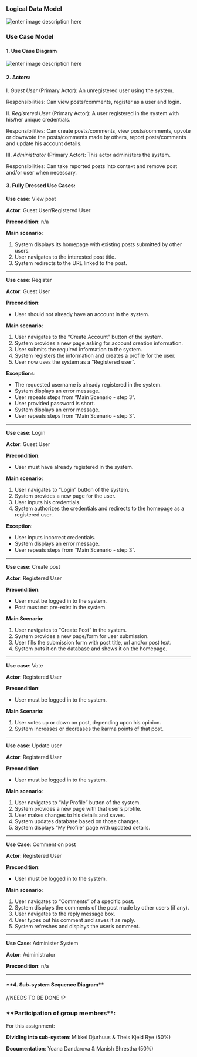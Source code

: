 <h3>Logical Data Model</h3>


![enter image description here](https://lh3.googleusercontent.com/dSab5TdOk7EGdpyLRvjyeeQw1X84oyNLr1kwZEqkZokImkodm4gAnUhVXiwPoM6NpTuIX0b2YuXpWg=s0 "Logical Data Model.png")

<h3>Use Case Model</h3>
<h4>1. Use Case Diagram</h4>

![enter image description here](https://lh3.googleusercontent.com/M4NVl0gdzoM78eAe94zzrysYX_my4YKz7PrWuuT6FDeDyU9i3o6ZAuEEhf557rly8PH7DVSIurYmgw=s0 "Hacker News Clone &#40;3&#41;.png")

<h4>2. Actors:</h4>

I. *Guest User* (Primary Actor): An unregistered user using the system.

Responsibilities: Can view posts/comments, register as a user and login.


II. *Registered User* (Primary Actor): A user registered in the system with his/her unique credentials.

Responsibilities: Can create posts/comments, view posts/comments, upvote or downvote the posts/comments made by others, report posts/comments and update his account details.


III. *Administrator* (Primary Actor): This actor administers the system.

Responsibilities: Can take reported posts into context and remove post and/or user when necessary.


<h4>3. Fully Dressed Use Cases:</h4>

**Use case**: View post

**Actor**: Guest User/Registered User

**Precondition**: n/a


**Main scenario**:
1. System displays its homepage with existing posts submitted by other users.
2. User navigates to the interested post title.
3. System redirects to the URL linked to the post.

---

**Use case**: Register

**Actor**: Guest User

**Precondition**:

- User should not already have an account in the system.

**Main scenario**:
1. User navigates to the “Create Account” button of the system.
2. System provides a new page asking for account creation information.
3. User submits the required information to the system.
4. System registers the information and creates a profile for the user.
5. User now uses the system as a “Registered user”.

**Exceptions**:

- The requested username is already registered in the system.
- System displays an error message.
- User repeats steps from “Main Scenario - step 3”.
- User provided password is short.
- System displays an error message.
- User repeats steps from “Main Scenario - step 3”.


----------


**Use case**: Login

**Actor**: Guest User

**Precondition**:

- User must have already registered in the system.

**Main scenario**:
1. User navigates to “Login” button of the system.
2. System provides a new page for the user.
3. User inputs his credentials.
4. System authorizes the credentials and redirects to the homepage as a registered user.

**Exception**:

- User inputs incorrect credentials.
- System displays an error message.
- User repeats steps from “Main Scenario - step 3”.


----------


**Use case**: Create post

**Actor**: Registered User

**Precondition**: 

- User must be logged in to the system.
- Post must not pre-exist in the system.

**Main Scenario**:
1. User navigates to “Create Post” in the system.
2. System provides a new page/form for user submission.
3. User fills the submission form with post title, url and/or post text.
4. System puts it on the database and shows it on the homepage.


----------


**Use case**: Vote

**Actor**: Registered User

**Precondition**:

- User must be logged in to the system.

**Main Scenario**:
1. User votes up or down on post, depending upon his opinion.
2. System increases or decreases the karma points of that post.


----------


**Use case**: Update user

**Actor**: Registered User

**Precondition**:

- User must be logged in to the system.

**Main scenario**:
1. User navigates to “My Profile” button of the system.
2. System provides a new page with that user’s profile.
3. User makes changes to his details and saves.
4. System updates database based on those changes.
5. System displays “My Profile” page with updated details.


----------


**Use Case**: Comment on post

**Actor**: Registered User

**Precondition**:

- User must be logged in to the system.

**Main scenario**:
1. User navigates to “Comments” of a specific post.
2. System displays the comments of the post made by other users (if any).
3. User navigates to the reply message box.
4. User types out his comment and saves it as reply.
5. System refreshes and displays the user’s comment.


----------


**Use Case**: Administer System

**Actor**: Administrator

**Precondition**: n/a


----------
<h4>**4. Sub-system Sequence Diagram**</h4>

//NEEDS TO BE DONE :P


<h3>**Participation of group members**:</h3>

For this assignment:

**Dividing into sub-system**: Mikkel Djurhuus & Theis Kjeld Rye (50%)

**Documentation**: Yoana Dandarova & Manish Shrestha (50%)